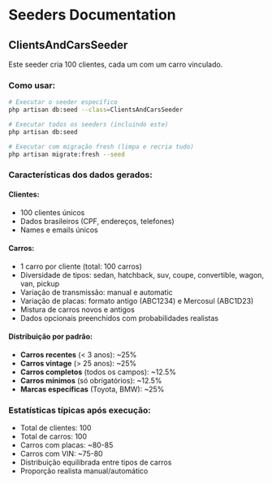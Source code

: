 # Seeders Documentation

## ClientsAndCarsSeeder

Este seeder cria 100 clientes, cada um com um carro vinculado.

### Como usar:

```bash
# Executar o seeder específico
php artisan db:seed --class=ClientsAndCarsSeeder

# Executar todos os seeders (incluindo este)
php artisan db:seed

# Executar com migração fresh (limpa e recria tudo)
php artisan migrate:fresh --seed
```

### Características dos dados gerados:

#### Clientes:
- 100 clientes únicos
- Dados brasileiros (CPF, endereços, telefones)
- Names e emails únicos

#### Carros:
- 1 carro por cliente (total: 100 carros)
- Diversidade de tipos: sedan, hatchback, suv, coupe, convertible, wagon, van, pickup
- Variação de transmissão: manual e automatic
- Variação de placas: formato antigo (ABC1234) e Mercosul (ABC1D23)
- Mistura de carros novos e antigos
- Dados opcionais preenchidos com probabilidades realistas

#### Distribuição por padrão:
- **Carros recentes** (< 3 anos): ~25%
- **Carros vintage** (> 25 anos): ~25% 
- **Carros completos** (todos os campos): ~12.5%
- **Carros mínimos** (só obrigatórios): ~12.5%
- **Marcas específicas** (Toyota, BMW): ~25%

### Estatísticas típicas após execução:
- Total de clientes: 100
- Total de carros: 100
- Carros com placas: ~80-85
- Carros com VIN: ~75-80
- Distribuição equilibrada entre tipos de carros
- Proporção realista manual/automático